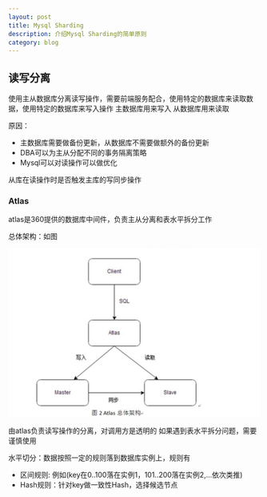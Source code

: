 ```yaml
---
layout: post
title: Mysql Sharding
description: 介绍Mysql Sharding的简单原则
category: blog
---
```


## 读写分离

使用主从数据库分离读写操作，需要前端服务配合，使用特定的数据库来读取数据，使用特定的数据库来写入操作
主数据库用来写入
从数据库用来读取

原因：

* 主数据库需要做备份更新，从数据库不需要做额外的备份更新
* DBA可以为主从分配不同的事务隔离策略
* Mysql可以对读操作可以做优化

从库在读操作时是否触发主库的写同步操作

### Atlas

atlas是360提供的数据库中间件，负责主从分离和表水平拆分工作

总体架构：如图

![atlas_framework](/images/atlas总体架构.png)

由atlas负责读写操作的分离，对调用方是透明的
如果遇到表水平拆分问题，需要谨慎使用

水平切分：数据按照一定的规则落到数据库实例上，规则有

* 区间规则: 例如(key在0..100落在实例1，101..200落在实例2,...依次类推)
* Hash规则：针对key做一致性Hash，选择候选节点




